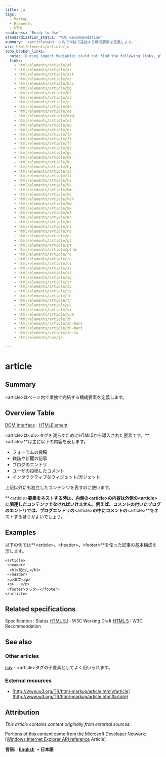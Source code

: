 ```yaml
---
title: ja
tags:
  - Markup
  - Elements
  - HTML
readiness: 'Ready to Use'
standardization_status: 'W3C Recommendation'
summary: '<article>はページ内で単独で完結する構成要素を定義します。'
uri: html/elements/article/ja
todo_broken_links:
  note: 'During import MediaWiki could not find the following links, please fix and adjust this list.'
  links:
    - html/elements/article/af
    - html/elements/article/ar
    - html/elements/article/ast
    - html/elements/article/az
    - html/elements/article/bcc
    - html/elements/article/bg
    - html/elements/article/br
    - html/elements/article/ca
    - html/elements/article/cs
    - html/elements/article/da
    - html/elements/article/de
    - html/elements/article/diq
    - html/elements/article/el
    - html/elements/article/eo
    - html/elements/article/es
    - html/elements/article/fa
    - html/elements/article/fi
    - html/elements/article/fr
    - html/elements/article/gl
    - html/elements/article/gu
    - html/elements/article/he
    - html/elements/article/hu
    - html/elements/article/hy
    - html/elements/article/id
    - html/elements/article/it
    - html/elements/article/ka
    - html/elements/article/kk
    - html/elements/article/km
    - html/elements/article/ko
    - html/elements/article/ksh
    - html/elements/article/kw
    - html/elements/article/mk
    - html/elements/article/ml
    - html/elements/article/mr
    - html/elements/article/ms
    - html/elements/article/nl
    - html/elements/article/no
    - html/elements/article/oc
    - html/elements/article/pl
    - html/elements/article/pt
    - html/elements/article/pt-br
    - html/elements/article/ro
    - html/elements/article/ru
    - html/elements/article/si
    - html/elements/article/sk
    - html/elements/article/sl
    - html/elements/article/sq
    - html/elements/article/sr
    - html/elements/article/sv
    - html/elements/article/ta
    - html/elements/article/th
    - html/elements/article/tr
    - html/elements/article/uk
    - html/elements/article/vi
    - html/elements/article/yue
    - html/elements/article/zh
    - html/elements/article/zh-hans
    - html/elements/article/zh-hant
    - html/elements/article/zh-tw
    - html/elements/nav/ja

---
```

# article

## Summary

\<article\>はページ内で単独で完結する構成要素を定義します。

## Overview Table

[DOM Interface](/dom/interface)
:   [HTMLElement](/dom/HTMLElement)

\<article\>は\<div\>タグを減らすためにHTML5から導入された要素です。**\<article\>**は主に以下の内容を表します。

-   フォーラムの投稿
-   雑誌や新聞の記事
-   ブログのエントリ
-   ユーザの投稿したコメント
-   インタラクティブなウィジェット/ガジェット

上記以外にも独立したコンテンツを表すのに使います。

**\<article\>**要素をネストする時は、内側の\<article\>の内容は外側の\<article\>に関連したコンテンツでなければいけません。例えば、コメントの付いたブログのエントリでは、ブログエントリの**\<article\>**の中にコメントの**\<article\>**をネストするほうがよいでしょう。

## Examples

以下の例では**\<article\>**、**\<header\>**、**\<footer\>**を使った記事の基本構成を示します。

``` {.html}
<article>
 <header>
  <h1>見出し</h1>
 </header>
 <p>本文</p>
 <p>...</p>
 <footer>フッター</footer>
</article>
```

## Related specifications

Specification
:   Status
[HTML 5.1](http://www.w3.org/TR/html51/sections.html#the-article-element)
:   W3C Working Draft
[HTML 5](http://www.w3.org/TR/html5/sections.html#the-article-element)
:   W3C Recommendation

## See also

### Other articles

[nav](/w/index.php?title=html/elements/nav/ja&action=edit&redlink=1) - \<article\>タグの子要素としてよく用いられます。

### External resources

-   [http://www.w3.org/TR/html-markup/article.html\#article](http://www.w3.org/TR/html-markup/article.html#article)

## Attribution

*This article contains content originally from external sources.*

Portions of this content come from the Microsoft Developer Network: [[Windows Internet Explorer API reference](http://msdn.microsoft.com/en-us/library/ie/hh828809%28v=vs.85%29.aspx) Article]

**言語:**
:   **[English](/html/elements/article)**  • <span lang="ja">**日本語**</span>

